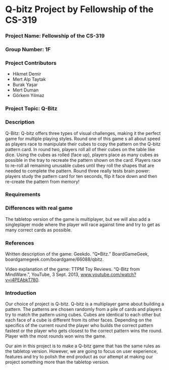# Q-bitz Project by Fellowship of the CS-319

### Project Name: Fellowship of the CS-319

### Group Number: 1F

### Project Contributors

  - Hikmet Demir
  - Mert Alp Taytak
  - Burak Yaşar
  - Mert Duman
  - Görkem Yılmaz

### Project Topic: Q-Bitz

### Description
Q-Bitz: Q-bitz offers three types of visual challenges, making it the perfect game for multiple playing styles. Round one of this game s all about speed as players race to manipulate their cubes to copy the pattern on the Q-bitz pattern card. In round two, players roll all of their cubes on the table like dice. Using the cubes as rolled (face up), players place as many cubes as possible in the tray to recreate the pattern shown on the card. Players race to re-roll all remaining unusable cubes until they roll the shapes that are needed to complete the pattern. Round three really tests brain power: players study the pattern card for ten seconds, flip it face down and then re-create the pattern from memory!
### Requirements

### Differences with real game
The tabletop version of the game is multiplayer, but we will also add a singleplayer mode where the player will race against time and try to get as many correct cards as possible.
### References
Written description of the game:
Geekdo. “Q•Bitz.” BoardGameGeek, boardgamegeek.com/boardgame/66088/qbitz.

Video explanation of the game:
TTPM Toy Reviews. “Q-Bitz from MindWare.”, YouTube, 3 Sept. 2013, www.youtube.com/watch?v=j4PEAbkT780.

### Introduction

Our choice of project is Q-bitz. Q-bitz is a multiplayer game about building a pattern. The patterns are chosen randomly from a pile of    cards and players try to match the pattern using cubes. Cubes are identical to each other but each face of a cube is different from its     other faces. Depending on the specifics of the current round the player who builds the correct pattern fastest or the player who gets       closest to the correct pattern wins the round. Player with the most rounds won wins the game.

Our aim in this project is to make a Q-bitz game that has the same rules as the tabletop version. However, we are going to focus on user  experience, features and try to polish the end product as our attempt at making our project something more than the tabletop version.
